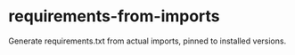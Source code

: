 # requirements-from-imports
Generate requirements.txt from actual imports, pinned to installed versions.
